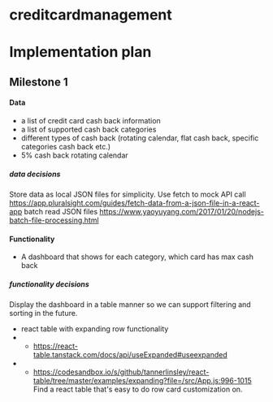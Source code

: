 # creditcardmanagement


# Implementation plan

## Milestone 1

#### Data
- a list of credit card cash back information
- a list of supported cash back categories
- different types of cash back (rotating calendar, flat cash back, specific categories cash back etc.)
- 5% cash back rotating calendar

##### data decisions
Store data as local JSON files for simplicity.
Use fetch to mock API call https://app.pluralsight.com/guides/fetch-data-from-a-json-file-in-a-react-app
batch read JSON files https://www.yaoyuyang.com/2017/01/20/nodejs-batch-file-processing.html


#### Functionality
- A dashboard that shows for each category, which card has max cash back

##### functionality decisions
Display the dashboard in a table manner so we can support filtering and sorting in the future. 
- react table with expanding row functionality 
- - https://react-table.tanstack.com/docs/api/useExpanded#useexpanded
- - https://codesandbox.io/s/github/tannerlinsley/react-table/tree/master/examples/expanding?file=/src/App.js:996-1015
Find a react table that's easy to do row card customization on.
